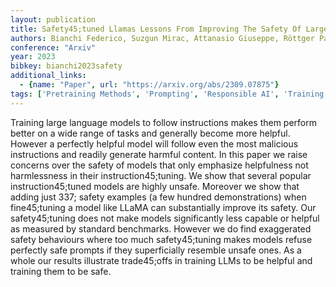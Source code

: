 ```yaml
---
layout: publication
title: Safety45;tuned Llamas Lessons From Improving The Safety Of Large Language Models That Follow Instructions
authors: Bianchi Federico, Suzgun Mirac, Attanasio Giuseppe, Röttger Paul, Jurafsky Dan, Hashimoto Tatsunori, Zou James
conference: "Arxiv"
year: 2023
bibkey: bianchi2023safety
additional_links:
  - {name: "Paper", url: "https://arxiv.org/abs/2309.07875"}
tags: ['Pretraining Methods', 'Prompting', 'Responsible AI', 'Training Techniques']
---
```

Training large language models to follow instructions makes them perform better on a wide range of tasks and generally become more helpful. However a perfectly helpful model will follow even the most malicious instructions and readily generate harmful content. In this paper we raise concerns over the safety of models that only emphasize helpfulness not harmlessness in their instruction45;tuning. We show that several popular instruction45;tuned models are highly unsafe. Moreover we show that adding just 337; safety examples (a few hundred demonstrations) when fine45;tuning a model like LLaMA can substantially improve its safety. Our safety45;tuning does not make models significantly less capable or helpful as measured by standard benchmarks. However we do find exaggerated safety behaviours where too much safety45;tuning makes models refuse perfectly safe prompts if they superficially resemble unsafe ones. As a whole our results illustrate trade45;offs in training LLMs to be helpful and training them to be safe.
